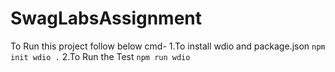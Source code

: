 # SwagLabsAssignment
To Run this project follow below cmd-
1.To install wdio and package.json 
```npm init wdio .```
2.To Run the Test
```npm run wdio```